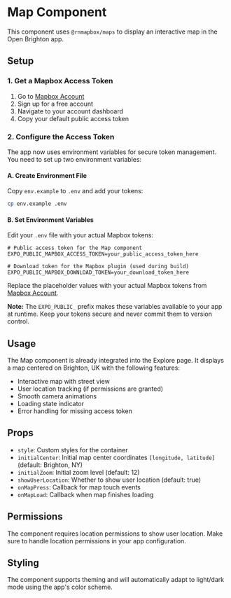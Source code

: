 # Map Component

This component uses `@rnmapbox/maps` to display an interactive map in the Open Brighton app.

## Setup

### 1. Get a Mapbox Access Token

1. Go to [Mapbox Account](https://account.mapbox.com/)
2. Sign up for a free account
3. Navigate to your account dashboard
4. Copy your default public access token

### 2. Configure the Access Token

The app now uses environment variables for secure token management. You need to set up two environment variables:

#### A. Create Environment File

Copy `env.example` to `.env` and add your tokens:

```bash
cp env.example .env
```

#### B. Set Environment Variables

Edit your `.env` file with your actual Mapbox tokens:

```env
# Public access token for the Map component
EXPO_PUBLIC_MAPBOX_ACCESS_TOKEN=your_public_access_token_here

# Download token for the Mapbox plugin (used during build)
EXPO_PUBLIC_MAPBOX_DOWNLOAD_TOKEN=your_download_token_here
```

Replace the placeholder values with your actual Mapbox tokens from [Mapbox Account](https://account.mapbox.com/).

**Note:** The `EXPO_PUBLIC_` prefix makes these variables available to your app at runtime. Keep your tokens secure and never commit them to version control.

## Usage

The Map component is already integrated into the Explore page. It displays a map centered on Brighton, UK with the following features:

- Interactive map with street view
- User location tracking (if permissions are granted)
- Smooth camera animations
- Loading state indicator
- Error handling for missing access token

## Props

- `style`: Custom styles for the container
- `initialCenter`: Initial map center coordinates `[longitude, latitude]` (default: Brighton, NY)
- `initialZoom`: Initial zoom level (default: 12)
- `showUserLocation`: Whether to show user location (default: true)
- `onMapPress`: Callback for map touch events
- `onMapLoad`: Callback when map finishes loading

## Permissions

The component requires location permissions to show user location. Make sure to handle location permissions in your app configuration.

## Styling

The component supports theming and will automatically adapt to light/dark mode using the app's color scheme.
